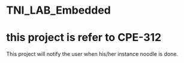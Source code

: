 # TNI_LAB_Embedded
# this project is refer to CPE-312 

This project will notify the user when his/her instance noodle is done.
